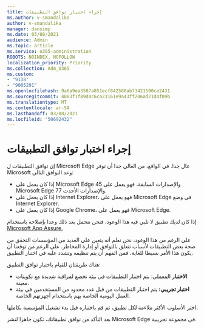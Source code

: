 ```yaml
---
title: إجراء اختبار توافق التطبيقات
ms.author: v-smandalika
author: v-smandalika
manager: dansimp
ms.date: 03/08/2021
audience: Admin
ms.topic: article
ms.service: o365-administration
ROBOTS: NOINDEX, NOFOLLOW
localization_priority: Priority
ms.collection: Adm_O365
ms.custom:
- "9138"
- "9005291"
ms.openlocfilehash: 9a6a9ea3587a851ecf842588ab73421590ce2431
ms.sourcegitcommit: 4883f1f89d4c6ca23161e9a43ff206ad21d4f09b
ms.translationtype: MT
ms.contentlocale: ar-SA
ms.lasthandoff: 03/08/2021
ms.locfileid: "50692432"
---
```

# <a name="do-app-compatibility-testing"></a>إجراء اختبار توافق التطبيقات

إن توافق التطبيقات ل Microsoft Edge عال جدا. في الواقع، من العالي جدا أن توفر Microsoft وعد التوافق التالي:
- إذا كان يعمل على Microsoft Edge 45 والإصدارات السابقة، فهو يعمل على Microsoft Edge 77 والإصدارات الأحدث.
- إذا كان يعمل على Internet Explorer، فهو يعمل على Microsoft Edge في وضع Internet Explorer.
- إذا كان يعمل على Google Chrome، فهو يعمل على Microsoft Edge.

إذا كان لديك تطبيق لا نلبي فيه هذا الوعود، فنحن نتحمل بعد ذلك وعدا بإصلاحه باستخدام [Microsoft App Assure.](https://www.microsoft.com/fasttrack/microsoft-365/app-assure)

على الرغم من هذا الوعود، نحن نعلم أنه يتعين على العديد من المؤسسات التحقق من صحة بعض التطبيقات لأسباب تتعلق بالتوافق أو إدارة المخاطر. على الرغم من توقعنا أن يكون هذا الأمر بسيطا للغاية، فمن المهم أن يتم تنظيمه وتشدد عليه في اختبار التطبيق.

هناك طريقتان للقيام باختبار توافق التطبيق:

- **الاختبار** المعملي: يتم اختبار التطبيقات في بيئة تخضع لمراقبة شديدة مع تكوينات معينة.
- **اختبار تجريبي:** يتم اختبار التطبيقات من قبل عدد محدود من المستخدمين في بيئة العمل اليومية الخاصة بهم باستخدام أجهزتهم الخاصة.

اختر الأسلوب الأكثر ملاءمة لكل تطبيق، ثم قم باختباره قبل بدء تشغيل المؤسسة بكاملها.

بعد التأكد من توافق تطبيقاتك، تكون جاهزا لنشر Microsoft Edge في مجموعة تجريبية.
